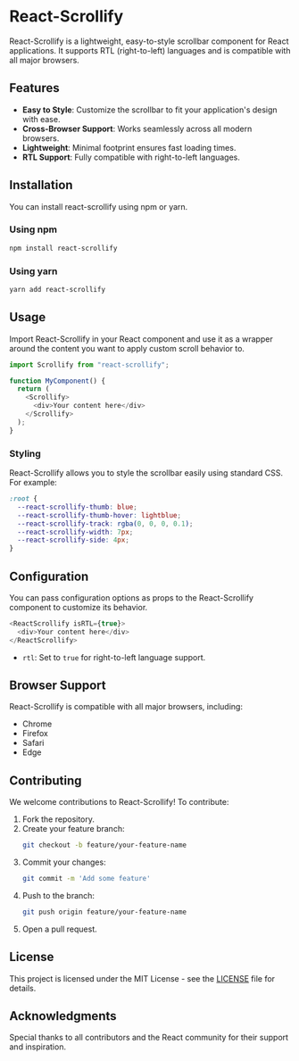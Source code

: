 # React-Scrollify

React-Scrollify is a lightweight, easy-to-style scrollbar component for React applications. It supports RTL (right-to-left) languages and is compatible with all major browsers.

## Features

- **Easy to Style**: Customize the scrollbar to fit your application's design with ease.
- **Cross-Browser Support**: Works seamlessly across all modern browsers.
- **Lightweight**: Minimal footprint ensures fast loading times.
- **RTL Support**: Fully compatible with right-to-left languages.

## Installation

You can install react-scrollify using npm or yarn.

### Using npm

```bash
npm install react-scrollify
```

### Using yarn

```bash
yarn add react-scrollify
```

## Usage

Import React-Scrollify in your React component and use it as a wrapper around the content you want to apply custom scroll behavior to.

```javascript
import Scrollify from "react-scrollify";

function MyComponent() {
  return (
    <Scrollify>
      <div>Your content here</div>
    </Scrollify>
  );
}
```

### Styling

React-Scrollify allows you to style the scrollbar easily using standard CSS. For example:

```css
:root {
  --react-scrollify-thumb: blue;
  --react-scrollify-thumb-hover: lightblue;
  --react-scrollify-track: rgba(0, 0, 0, 0.1);
  --react-scrollify-width: 7px;
  --react-scrollify-side: 4px;
}
```

## Configuration

You can pass configuration options as props to the React-Scrollify component to customize its behavior.

```javascript
<ReactScrollify isRTL={true}>
  <div>Your content here</div>
</ReactScrollify>
```

- `rtl`: Set to `true` for right-to-left language support.

## Browser Support

React-Scrollify is compatible with all major browsers, including:

- Chrome
- Firefox
- Safari
- Edge

## Contributing

We welcome contributions to React-Scrollify! To contribute:

1. Fork the repository.
2. Create your feature branch:
   ```bash
   git checkout -b feature/your-feature-name
   ```
3. Commit your changes:
   ```bash
   git commit -m 'Add some feature'
   ```
4. Push to the branch:
   ```bash
   git push origin feature/your-feature-name
   ```
5. Open a pull request.

## License

This project is licensed under the MIT License - see the [LICENSE](LICENSE) file for details.

## Acknowledgments

Special thanks to all contributors and the React community for their support and inspiration.
